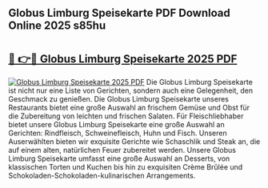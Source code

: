 ## Globus Limburg Speisekarte PDF Download Online 2025 s85hu

# <h2><a href="http://gcbe53.nevu.top/?p=Globus+Limburg+Speisekarte">🔗 👉🔴 Globus Limburg Speisekarte 2025 PDF</a></h2>

[![Globus Limburg Speisekarte 2025 PDF](https://i.imgur.com/dBaPXMq.png)](http://gcbe53.nevu.top/?p=Globus+Limburg+Speisekarte)
Die Globus Limburg Speisekarte ist nicht nur eine Liste von Gerichten, sondern auch eine Gelegenheit, den Geschmack zu genießen. Die Globus Limburg Speisekarte unseres Restaurants bietet eine große Auswahl an frischem Gemüse und Obst für die Zubereitung von leichten und frischen Salaten. Für Fleischliebhaber bietet unsere Globus Limburg Speisekarte eine große Auswahl an Gerichten: Rindfleisch, Schweinefleisch, Huhn und Fisch. Unseren Auserwählten bieten wir exquisite Gerichte wie Schaschlik und Steak an, die auf einem alten, natürlichen Feuer zubereitet werden. Unsere Globus Limburg Speisekarte umfasst eine große Auswahl an Desserts, von klassischen Torten und Kuchen bis hin zu exquisiten Crème Brûlée und Schokoladen-Schokoladen-kulinarischen Arrangements.
